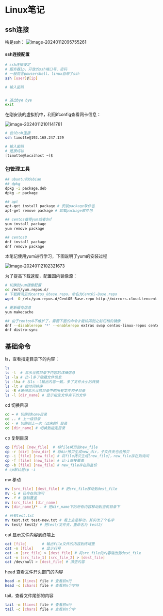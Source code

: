 # Linux笔记

## ssh连接

啥是ssh：
![image-20240112095755261](C:\Users\timotte\AppData\Roaming\Typora\typora-user-images\image-20240112095755261.png)

#### ssh连接配置

```BASH
# ssh连接设定
# 服务器ip、开放的ssh端口号、密码
# 一般而言powsershell、linux自带了ssh
ssh [user]@[ip]

# 输入密码


# 退出bye bye
exit
```

在刚安装的虚拟机中，利用ifconfig查看网卡信息：


![image-20240112101141781](C:\Users\timotte\AppData\Roaming\Typora\typora-user-images\image-20240112101141781.png)

```bash
# 尝试ssh连接
ssh timotte@192.168.247.129

# 输入密码
# 连接成功
[timotte@localhost ~]$


```



### 包管理工具

```bash
## ubuntu和debian
## dpkg
dpkg -i package.deb
dpkg -r package

## apt
apt-get install package # 安装package软件包
apt-get remove package # 卸载package软件包

## centos推荐yum或者dnf
yum install package
yum remove package

## centos8
dnf install package
dnf remove package
```

本笔记使用yum进行学习，下图说明了yum的安装过程

![image-20240112102321673](C:\Users\timotte\AppData\Roaming\Typora\typora-user-images\image-20240112102321673.png)

为了提高下载速度，配置国内镜像源：

```BASH
# 切换到yum镜像配置
cd /ect/yum.repos.d/
# 下载腾讯云的centos_8base.repo，命名为CentOS-Base.repo
wget -O /etc/yum.repos.d/CentOS-Base.repo http://mirrors.cloud.tencent.com/repo/centos8_base.repo

# 更新缓存信息
yum makecache

## 由于centos8不维护了，需要下面的命令才能访问到之前归档的镜像
dnf --disablerepo '*' --enablerepo extras swap centos-linux-repos centos-stream-repos
dnf distro-sync
```



## 基础命令

ls，查看指定目录下的内容：
```BASH
ls
ls -l  # 显示当前目录下内容的详细信息
ls -la # 比-l多了隐藏文件信息
ls -lha # 与ls -l输出内容一致，多了文件大小的转换
ls -lt # 按时间排序
ls -R #递归显示当前目录中的所有文件和子目录
ls -l [dir_name] # 显示指定文件夹下的文件
```

cd 切换目录

```BASH
cd ~ # 切换到home目录
cd .. # 上一级目录
cd - # 切换到上一次（过来的）目录
cd [dir_name] # 切换到指定目录
```

cp 复制目录

```bash
cp [file] [new_file]  # 将file拷贝到new_file
cp -r [dir] [new_dir] # 将dir拷贝生成new_dir，子文件夹也会拷贝
cp -i [file] [new_file] # 将file拷贝生成[new_file]，new_file存在则询问
cp -f [file] [new_file] # 比-i直接覆盖
cp -b [file] [new_file] # new_file存在则备份
# cp默认是cp -i
```

mv 移动

```bash
mv [src_file] [dest_file] # 把src_file移动到dest_file
mv -i # 已存在则询问
mv -f # 强制覆盖
mv [src_file] [dir_name]
mv [dir_name]/* . # 把dir_name下的所有内容移动到当前目录下

# 已有test.txt
mv test.txt test-new.txt # 看上去是移动，其实改了个名字
mv test/ test2/ # 把test/文件夹，重命名为 test2/
```

cat 显示文件内容到终端上

```BASH
cat [file]       # 输出file文件的内容到终端里
cat -n [file]    # 显示行号
cat -n [src_file] > [dest_file] # 将src_file的内容输出到dest_file
cat -n [src_file_1] [src_file_2] > [dest_file]
cat /dev/null > [dest_file] # 清空内容
```

head 查看文件开头部门的内容

```BASH
head -n [lines] file # 查看前n行
head -c [chars] file # 查看前n个字符
```

tail，查看文件尾部的内容

```bash
tail -n [lines] file # 查看前n行
tail -c [chars] file # 查看前n个字
```



